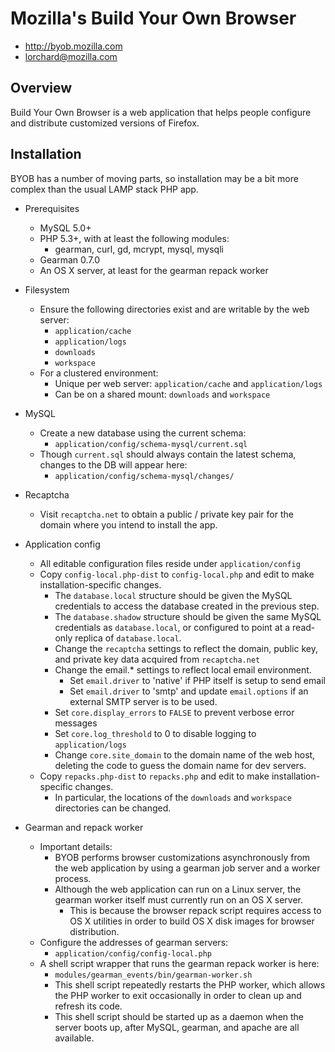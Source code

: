 # Mozilla's Build Your Own Browser
* http://byob.mozilla.com
* lorchard@mozilla.com

## Overview

Build Your Own Browser is a web application that helps people configure and
distribute customized versions of Firefox.

## Installation

BYOB has a number of moving parts, so installation may be a bit more complex
than the usual LAMP stack PHP app.

* Prerequisites
    * MySQL 5.0+
    * PHP 5.3+, with at least the following modules:
        * gearman, curl, gd, mcrypt, mysql, mysqli
    * Gearman 0.7.0
    * An OS X server, at least for the gearman repack worker

* Filesystem
    * Ensure the following directories exist and are writable by the web server:
        * `application/cache`
        * `application/logs`
        * `downloads`
        * `workspace`
    * For a clustered environment:
        * Unique per web server: `application/cache` and `application/logs`
        * Can be on a shared mount: `downloads` and `workspace`

* MySQL
    * Create a new database using the current schema:
        * `application/config/schema-mysql/current.sql`
    * Though `current.sql` should always contain the latest schema, changes to the DB will appear here:
        * `application/config/schema-mysql/changes/`

* Recaptcha
    * Visit `recaptcha.net` to obtain a public / private key pair for the domain where you intend to install the app.

* Application config
    * All editable configuration files reside under `application/config`
    * Copy `config-local.php-dist` to `config-local.php` and edit to make installation-specific changes.
        * The `database.local` structure should be given the MySQL credentials to access the database created in the previous step.
        * The `database.shadow` structure should be given the same MySQL credentials as `database.local`, or configured to point at a read-only replica of `database.local`.
        * Change the `recaptcha` settings to reflect the domain, public key, and private key data acquired from `recaptcha.net`
        * Change the email.* settings to reflect local email environment.
            * Set `email.driver` to 'native' if PHP itself is setup to send email
            * Set `email.driver` to 'smtp' and update `email.options` if an external SMTP server is to be used.
        * Set `core.display_errors` to `FALSE` to prevent verbose error messages
        * Set `core.log_threshold` to 0 to disable logging to `application/logs`
        * Change `core.site_domain` to the domain name of the web host, deleting the code to guess the domain name for dev servers.
    * Copy `repacks.php-dist` to `repacks.php` and edit to make installation-specific changes.
        * In particular, the locations of the `downloads` and `workspace` directories can be changed.

* Gearman and repack worker
    * Important details:
        * BYOB performs browser customizations asynchronously from the web application by using a gearman job server and a worker process.
        * Although the web application can run on a Linux server, the gearman worker itself must currently run on an OS X server. 
            * This is because the browser repack script requires access to OS X utilities in order to build OS X disk images for browser distribution.
    * Configure the addresses of gearman servers:
        * `application/config/config-local.php`
    * A shell script wrapper that runs the gearman repack worker is here:
        * `modules/gearman_events/bin/gearman-worker.sh`
        * This shell script repeatedly restarts the PHP worker, which allows the PHP worker to exit occasionally in order to clean up and refresh its code.
        * This shell script should be started up as a daemon when the server boots up, after MySQL, gearman, and apache are all available.


